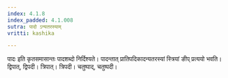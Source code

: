 ```yaml
---
index: 4.1.8
index_padded: 4.1.008
sutra: पादो ऽन्यतरस्याम्
vritti: kashika

---
```

पादः इति कृतसमासान्तः पादशब्दो निर्दिश्यते। पादन्तात् प्रातिपदिकादन्यतरस्यां स्त्रियां ङीप् प्रत्ययो भवति। द्विपात्, द्विपदी। त्रिपात्। त्रिपदी। चतुष्पाद्, चतुष्पदी।